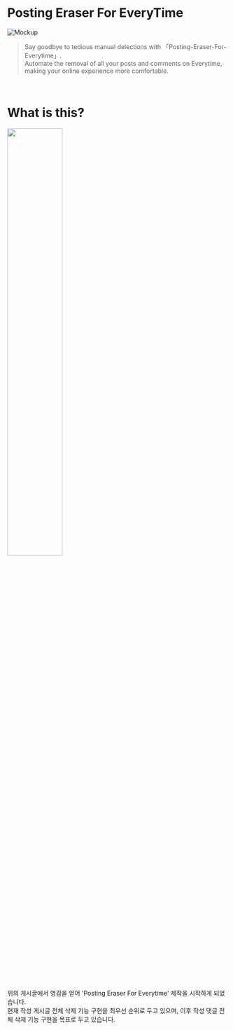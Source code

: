 # Posting Eraser For EveryTime

![Mockup](https://user-images.githubusercontent.com/64591335/194907755-09119020-e14f-46d3-ba83-f3adc283ca3d.png)

> Say goodbye to tedious manual delections with 「Posting-Eraser-For-Everytime」.<br>Automate the removal of all your posts and comments on Everytime, making your online experience more comfortable.
<br>

# What is this?
<img src="https://user-images.githubusercontent.com/64591335/194909240-ffe7f9c2-fe48-4cba-a471-9f8bd5cc4811.png" width="50%" height="50%">

위의 게시글에서 영감을 얻어 'Posting Eraser For Everytime' 제작을 시작하게 되었습니다.<br>
현재 작성 게시글 전체 삭제 기능 구현을 최우선 순위로 두고 있으며, 이후 작성 댓글 전체 삭제 기능 구현을 목표로 두고 있습니다.
